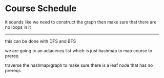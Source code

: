 

# Course Schedule

it sounds like we need to construct the graph then make sure that there are no loops in it

---

this can be done with DFS and BFS

we are going to an adjacency list which is just hashmap
to map course to prereq

traverse the hashmap/graph to make sure there is a leaf node that has no prereqs  